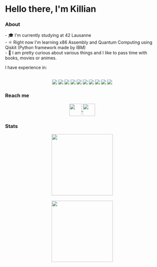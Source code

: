# Hello there, I'm Killian

### About
<p align="left">
- 🎓 I'm currently studying at 42 Lausanne <br>
- ⚛ Right now I'm learning x86 Assembly and Quantum Computing using Qiskit (Python framework made by IBM) <br>
- 🧐 I am pretty curious about various things and I like to pass time with books, movies or animes.
</p>

<p>
	I have experience in: <br><br>
	<div align="center">
		<img src="https://img.shields.io/badge/C-00599C?style=for-the-badge&logo=c&logoColor=white" />
		<img src="https://img.shields.io/badge/C%2B%2B-00599C?style=for-the-badge&logo=c%2B%2B&logoColor=white" />
		<img src="https://img.shields.io/badge/HTML5-E34F26?style=for-the-badge&logo=html5&logoColor=white" />
		<img src="https://img.shields.io/badge/CSS3-1572B6?style=for-the-badge&logo=css3&logoColor=white" />
		<img src="https://img.shields.io/badge/JavaScript-323330?style=for-the-badge&logo=javascript&logoColor=F7DF1E" />
		<img src="https://img.shields.io/badge/Bootstrap-563D7C?style=for-the-badge&logo=bootstrap&logoColor=white" />
		<img src="https://img.shields.io/badge/Python-FFD43B?style=for-the-badge&logo=python&logoColor=blue" />
		<img src="https://img.shields.io/badge/Django-092E20?style=for-the-badge&logo=django&logoColor=green" />
		<img src="https://img.shields.io/badge/Docker-2CA5E0?style=for-the-badge&logo=docker&logoColor=white" />
		<img src="https://img.shields.io/badge/Notion-000000?style=for-the-badge&logo=notion&logoColor=white" />
	</div>
</p>

### Reach me
<div align="center">
	<a href="https://www.linkedin.com/in/killianmorin/">
		<img height=40 align="center" src="https://img.shields.io/badge/-KillianMorin-blue?style=flat-square&logo=Linkedin&logoColor=white&link=https://www.linkedin.com/in/killianmorin/" />
	</a>
	<a href="mailto:killiancham@gmail.com">
		<img height=40 align="center" src="https://img.shields.io/badge/-KillianMorin-c14438?style=flat-square&logo=Gmail&logoColor=white&link=mailto:killiancham@gmail.com" />
	</a>
</div>

### Stats
<div align="center">
	<a href="https://github.com/Killian-Morin?tab=repositories">
		<img height=200 align="center" src="https://github-readme-stats.vercel.app/api?username=Killian-Morin&show_icons=true&theme=tokyonight&rank_icon=github" />
	</a>
	<br>
	<br>
	<a href="https://github.com/Killian-Morin?tab=repositories">
		<img height=200 align="center" src="https://github-readme-stats.vercel.app/api/top-langs/?username=Killian-Morin&layout=compact&theme=tokyonight" />
	</a>
<!-- 	<a href="https://github.com/Killian-Morin?tab=repositories" style="align: right">
		<img height=200 align="center" src="https://badge.mediaplus.ma/darkblue/kmorin?1337Badge=off&UM6P=off" />
	</a> -->
</div>
